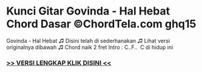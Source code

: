 
 # Kunci Gitar Govinda - Hal Hebat Chord Dasar ©ChordTela.com ghq15


Govinda - Hal Hebat ♫ Disini telah di sederhanakan ♫ Lihat versi originalnya dibawah ♫ Chord naik 2 fret Intro : C..F..  C di hidup ini

###  <a href="https://shortlighzx.web.app?sq=Kunci Gitar Govinda - Hal Hebat Chord Dasar ©ChordTela.com"> >> VERSI LENGKAP KLIK DISINI << </a>
